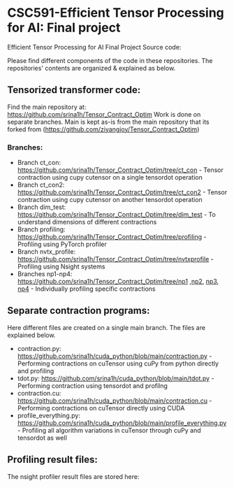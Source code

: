 # CSC591-Efficient Tensor Processing for AI: Final project
Efficient Tensor Processing for AI Final Project Source code:

Please find different components of the code in these repositories.
The repositories' contents are organized & explained as below.

## Tensorized transformer code:

Find the main repository at: https://github.com/srina1h/Tensor_Contract_Optim
Work is done on separate branches. Main is kept as-is from the main repository that its forked from (https://github.com/ziyangjoy/Tensor_Contract_Optim)

### Branches:
- Branch ct_con: https://github.com/srina1h/Tensor_Contract_Optim/tree/ct_con - Tensor contraction using cupy cutensor on a single tensordot operation
- Branch ct_con2: https://github.com/srina1h/Tensor_Contract_Optim/tree/ct_con2 - Tensor contraction using cupy cutensor on another tensordot operation
- Branch dim_test: https://github.com/srina1h/Tensor_Contract_Optim/tree/dim_test - To understand dimensions of different contractions
- Branch profiling: https://github.com/srina1h/Tensor_Contract_Optim/tree/profiling - Profiling using PyTorch profiler
- Branch nvtx_profile: https://github.com/srina1h/Tensor_Contract_Optim/tree/nvtxprofile - Profiling using Nsight systems
- Branches np1-np4: https://github.com/srina1h/Tensor_Contract_Optim/tree/np1 ,[np2](https://github.com/srina1h/Tensor_Contract_Optim/tree/np2), [np3](https://github.com/srina1h/Tensor_Contract_Optim/tree/np3), [np4](https://github.com/srina1h/Tensor_Contract_Optim/tree/np4) - Individually profiling specific contractions

## Separate contraction programs:

Here different files are created on a single main branch. The files are explained below.

- contraction.py: https://github.com/srina1h/cuda_python/blob/main/contraction.py - Performing contractions on cuTensor using cuPy from python directly and profiling
- tdot.py: https://github.com/srina1h/cuda_python/blob/main/tdot.py - Performing contraction using tensordot and profilng
- contraction.cu: https://github.com/srina1h/cuda_python/blob/main/contraction.cu - Performing contractions on cuTensor directly using CUDA
- profile_everything.py: https://github.com/srina1h/cuda_python/blob/main/profile_everything.py - Profiling all algorithm variations in cuTensor through cuPy and tensordot as well

## Profiling result files:

The nsight profiler result files are stored here: 
